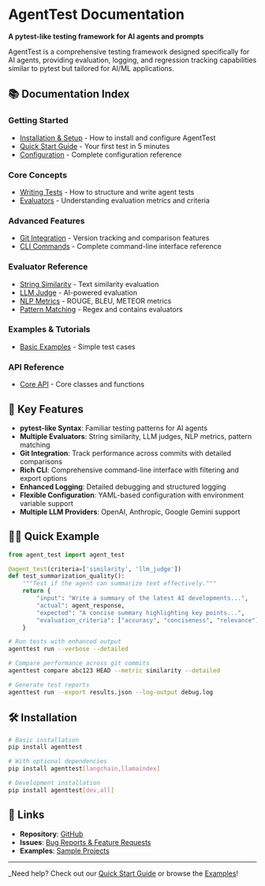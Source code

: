 # AgentTest Documentation

**A pytest-like testing framework for AI agents and prompts**

AgentTest is a comprehensive testing framework designed specifically for AI agents, providing evaluation, logging, and regression tracking capabilities similar to pytest but tailored for AI/ML applications.

## 📚 Documentation Index

### Getting Started

- [Installation & Setup](installation.md) - How to install and configure AgentTest
- [Quick Start Guide](quickstart.md) - Your first test in 5 minutes
- [Configuration](configuration.md) - Complete configuration reference

### Core Concepts

- [Writing Tests](writing-tests.md) - How to structure and write agent tests
- [Evaluators](evaluators.md) - Understanding evaluation metrics and criteria

### Advanced Features

- [Git Integration](git-integration.md) - Version tracking and comparison features
- [CLI Commands](cli-commands.md) - Complete command-line interface reference

### Evaluator Reference

- [String Similarity](evaluators/similarity.md) - Text similarity evaluation
- [LLM Judge](evaluators/llm-judge.md) - AI-powered evaluation
- [NLP Metrics](evaluators/metrics.md) - ROUGE, BLEU, METEOR metrics
- [Pattern Matching](evaluators/patterns.md) - Regex and contains evaluators

### Examples & Tutorials

- [Basic Examples](examples/basic.md) - Simple test cases

### API Reference

- [Core API](api/core.md) - Core classes and functions

## 🚀 Key Features

- **pytest-like Syntax**: Familiar testing patterns for AI agents
- **Multiple Evaluators**: String similarity, LLM judges, NLP metrics, pattern matching
- **Git Integration**: Track performance across commits with detailed comparisons
- **Rich CLI**: Comprehensive command-line interface with filtering and export options
- **Enhanced Logging**: Detailed debugging and structured logging
- **Flexible Configuration**: YAML-based configuration with environment variable support
- **Multiple LLM Providers**: OpenAI, Anthropic, Google Gemini support

## 🏃‍♂️ Quick Example

```python
from agent_test import agent_test

@agent_test(criteria=['similarity', 'llm_judge'])
def test_summarization_quality():
    """Test if the agent can summarize text effectively."""
    return {
        "input": "Write a summary of the latest AI developments...",
        "actual": agent_response,
        "expected": "A concise summary highlighting key points...",
        "evaluation_criteria": ["accuracy", "conciseness", "relevance"]
    }
```

```bash
# Run tests with enhanced output
agenttest run --verbose --detailed

# Compare performance across git commits
agenttest compare abc123 HEAD --metric similarity --detailed

# Generate test reports
agenttest run --export results.json --log-output debug.log
```

## 🛠️ Installation

```bash
# Basic installation
pip install agenttest

# With optional dependencies
pip install agenttest[langchain,llamaindex]

# Development installation
pip install agenttest[dev,all]
```

## 🔗 Links

- **Repository**: [GitHub](https://github.com/Nihal-Srivastava05/agent-test)
- **Issues**: [Bug Reports & Feature Requests](https://github.com/Nihal-Srivastava05/agent-test/issues)
- **Examples**: [Sample Projects](https://github.com/Nihal-Srivastava05/agent-test/tree/main/examples)

---

\_Need help? Check out our [Quick Start Guide](quickstart.md) or browse the [Examples](examples/basic.md)!
